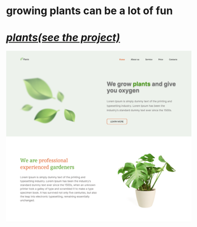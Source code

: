 # growing plants can be a lot of fun
# *[plants(see the project)](https://and-gurin.github.io/plants/)*
![preview](./src/img/cover.png)